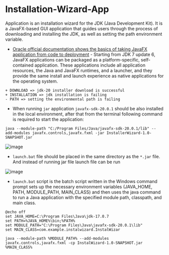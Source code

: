 # Installation-Wizard-App
Application is an installation wizard for the JDK (Java Development Kit). It is a JavaFX-based GUI application that guides users through the process of downloading and installing the JDK, as well as setting the path environment variable.

- [Oracle official documentation shows the basics of taking JavaFX application from code to deployment](https://docs.oracle.com/javafx/2/deployment/deploy_quick_start.htm) - Starting from JDK 7 update 6, JavaFX applications can be packaged as a platform-specific, self-contained application. These applications include all application resources, the Java and JavaFX runtimes, and a launcher, and they provide the same install and launch experience as native applications for the operating system.
```
+ DOWNLOAD => jdk-20 installer download is successful
+ INSTALLATION => jdk installation is failing
- PATH => setting the environmental path is failing
```
- When running `jar` application `javafx-sdk-20.0.1` should be also installed in the local environment, after that from the terminal following command is required to start the application:
```
java --module-path "C:/Program Files/Java/javafx-sdk-20.0.1/lib" --add-modules javafx.controls,javafx.fxml -jar InstallerWizard-1.0-SNAPSHOT.jar
```
![image](https://github.com/af4092/Installation-Wizard-App/assets/24220136/52ff325d-426d-4f49-85a9-32f7dcedcad9)

- `launch.bat` file should be placed in the same directory as the `*.jar` file. And instead of running jar file launch file can be run

![image](https://github.com/af4092/Installation-Wizard-App/assets/24220136/42cfd247-b6f5-4991-a1b1-b286d325e72d)

- `launch.bat` script is the  batch script written in the Windows command prompt  sets up the necessary environment variables (JAVA_HOME, PATH, MODULE_PATH, MAIN_CLASS) and then uses the java command to run a Java application with the specified module path, classpath, and main class.
```
@echo off
set JAVA_HOME=C:\Program Files\Java\jdk-17.0.7
set PATH=%JAVA_HOME%\bin;%PATH%
set MODULE_PATH="C:\Program Files\Java\javafx-sdk-20.0.1\lib"
set MAIN_CLASS=com.example.instalwizard.InstalWizar

java --module-path %MODULE_PATH% --add-modules javafx.controls,javafx.fxml -cp InstalWizard-1.0-SNAPSHOT.jar %MAIN_CLASS%
```

